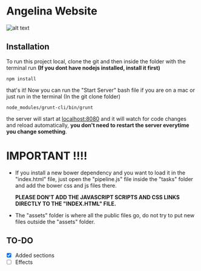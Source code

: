 Angelina Website
==

![alt text](https://gitlab.com/Renew/Angelina/badges/master/build.svg)

## Installation

To run this project local, clone the git and then inside the folder with the terminal run **(If you dont have nodejs installed, install it first)**

```
npm install
```

that's it! Now you can run the "Start Server" bash file if you are on a mac or just run in the terminal (In the git clone folder)

```
node_modules/grunt-cli/bin/grunt
```

the server will start at [localhost:8080][] and it will watch for code changes and reload automatically, **you don't need to restart the server everytime you change something**.

IMPORTANT !!!!
==
* If you install a new bower dependency and you want to load it in the "index.html" file, just open the "pipeline.js" file inside the "tasks" folder and add the bower css and js files there.

	**PLEASE DON'T ADD THE JAVASCRIPT SCRIPTS AND CSS LINKS DIRECTLY TO THE "INDEX.HTML" FILE.**


* The "assets" folder is where all the public files go, do not try to put new files outside the "assets" folder.

## TO-DO

- [x] Added sections
- [ ] Effects

[localhost:8080]: http://localhost:8080/
